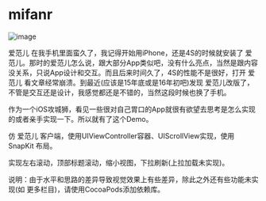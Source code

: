 # mifanr

![image](https://github.com/LynchWong/mifanr/blob/master/Gif.gif)

爱范儿 在我手机里面蛮久了，我记得开始用iPhone，还是4S的时候就安装了 爱范儿。那时的爱范儿怎么说，跟大部分App类似吧，没有什么亮点，当然是跟内容没关系，只说App设计和交互。而且后来时间久了，4S的性能不是很好，打开 爱范儿 看文章经常崩溃。到最近(应该是15年底或是16年初吧)发现 爱范儿改版了，不管是交互还是设计，我感觉都还是不错的，当然这段时候也换了手机。

作为一个iOS攻城狮，看见一些很对自己胃口的App就很有欲望去思考是怎么实现的或者亲手实现一下。所以就有了这个Demo。

仿 爱范儿 客户端，使用UIViewController容器、UIScrollView实现，使用 SnapKit 布局。

实现左右滚动，顶部标题滚动，缩小视图，下拉刷新(上拉加载未实现)。

说明：由于水平和思路的差异导致视觉效果上有些差异，除此之外还有些功能未实现(如 更多栏目)，请使用CocoaPods添加依赖库。
